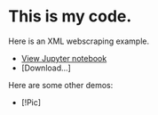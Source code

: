 # This is my code.

Here is an XML webscraping example.
- [View Jupyter notebook](xml_scrape.py.html)
- [Download...]

Here are some other demos:
- [!Pic]
